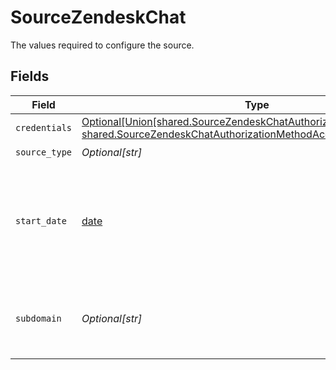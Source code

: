 # SourceZendeskChat

The values required to configure the source.


## Fields

| Field                                                                                                                                                                                          | Type                                                                                                                                                                                           | Required                                                                                                                                                                                       | Description                                                                                                                                                                                    | Example                                                                                                                                                                                        |
| ---------------------------------------------------------------------------------------------------------------------------------------------------------------------------------------------- | ---------------------------------------------------------------------------------------------------------------------------------------------------------------------------------------------- | ---------------------------------------------------------------------------------------------------------------------------------------------------------------------------------------------- | ---------------------------------------------------------------------------------------------------------------------------------------------------------------------------------------------- | ---------------------------------------------------------------------------------------------------------------------------------------------------------------------------------------------- |
| `credentials`                                                                                                                                                                                  | [Optional[Union[shared.SourceZendeskChatAuthorizationMethodOAuth20, shared.SourceZendeskChatAuthorizationMethodAccessToken]]](undefined/models/shared/sourcezendeskchatauthorizationmethod.md) | :heavy_minus_sign:                                                                                                                                                                             | N/A                                                                                                                                                                                            |                                                                                                                                                                                                |
| `source_type`                                                                                                                                                                                  | *Optional[str]*                                                                                                                                                                                | :heavy_check_mark:                                                                                                                                                                             | N/A                                                                                                                                                                                            |                                                                                                                                                                                                |
| `start_date`                                                                                                                                                                                   | [date](https://docs.python.org/3/library/datetime.html#date-objects)                                                                                                                           | :heavy_check_mark:                                                                                                                                                                             | The date from which you'd like to replicate data for Zendesk Chat API, in the format YYYY-MM-DDT00:00:00Z.                                                                                     | 2021-02-01T00:00:00Z                                                                                                                                                                           |
| `subdomain`                                                                                                                                                                                    | *Optional[str]*                                                                                                                                                                                | :heavy_minus_sign:                                                                                                                                                                             | Required if you access Zendesk Chat from a Zendesk Support subdomain.                                                                                                                          |                                                                                                                                                                                                |